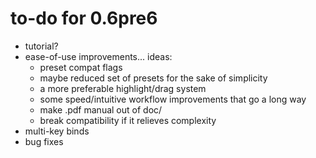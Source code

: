 # to-do for 0.6pre6

- tutorial?
- ease-of-use improvements... ideas:
  - preset compat flags
  - maybe reduced set of presets for the sake of simplicity
  - a more preferable highlight/drag system
  - some speed/intuitive workflow improvements that go a long way 
  - make .pdf manual out of doc/
  - break compatibility if it relieves complexity
- multi-key binds
- bug fixes

